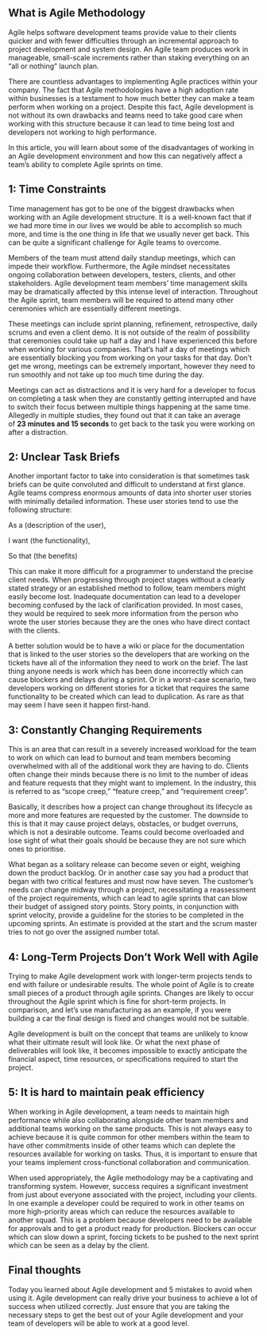 ## What is Agile Methodology

Agile helps software development teams provide value to their clients quicker and with fewer difficulties through an incremental approach to project development and system design. An Agile team produces work in manageable, small-scale increments rather than staking everything on an “all or nothing” launch plan.

There are countless advantages to implementing Agile practices within your company. The fact that Agile methodologies have a high adoption rate within businesses is a testament to how much better they can make a team perform when working on a project. Despite this fact, Agile development is not without its own drawbacks and teams need to take good care when working with this structure because it can lead to time being lost and developers not working to high performance.

In this article, you will learn about some of the disadvantages of working in an Agile development environment and how this can negatively affect a team’s ability to complete Agile sprints on time.

## 1: Time Constraints

Time management has got to be one of the biggest drawbacks when working with an Agile development structure. It is a well-known fact that if we had more time in our lives we would be able to accomplish so much more, and time is the one thing in life that we usually never get back. This can be quite a significant challenge for Agile teams to overcome.

Members of the team must attend daily standup meetings, which can impede their workflow. Furthermore, the Agile mindset necessitates ongoing collaboration between developers, testers, clients, and other stakeholders. Agile development team members’ time management skills may be dramatically affected by this intense level of interaction. Throughout the Agile sprint, team members will be required to attend many other ceremonies which are essentially different meetings.

These meetings can include sprint planning, refinement, retrospective, daily scrums and even a client demo. It is not outside of the realm of possibility that ceremonies could take up half a day and I have experienced this before when working for various companies. That’s half a day of meetings which are essentially blocking you from working on your tasks for that day. Don’t get me wrong, meetings can be extremely important, however they need to run smoothly and not take up too much time during the day.

Meetings can act as distractions and it is very hard for a developer to focus on completing a task when they are constantly getting interrupted and have to switch their focus between multiple things happening at the same time. Allegedly in multiple studies, they found out that it can take an average of **23 minutes and 15 seconds** to get back to the task you were working on after a distraction.

## 2: Unclear Task Briefs

Another important factor to take into consideration is that sometimes task briefs can be quite convoluted and difficult to understand at first glance. Agile teams compress enormous amounts of data into shorter user stories with minimally detailed information. These user stories tend to use the following structure:

As a (description of the user),

I want (the functionality),

So that (the benefits)

This can make it more difficult for a programmer to understand the precise client needs. When progressing through project stages without a clearly stated strategy or an established method to follow, team members might easily become lost. Inadequate documentation can lead to a developer becoming confused by the lack of clarification provided. In most cases, they would be required to seek more information from the person who wrote the user stories because they are the ones who have direct contact with the clients.

A better solution would be to have a wiki or place for the documentation that is linked to the user stories so the developers that are working on the tickets have all of the information they need to work on the brief. The last thing anyone needs is work which has been done incorrectly which can cause blockers and delays during a sprint. Or in a worst-case scenario, two developers working on different stories for a ticket that requires the same functionality to be created which can lead to duplication. As rare as that may seem I have seen it happen first-hand.

## 3: Constantly Changing Requirements

This is an area that can result in a severely increased workload for the team to work on which can lead to burnout and team members becoming overwhelmed with all of the additional work they are having to do. Clients often change their minds because there is no limit to the number of ideas and feature requests that they might want to implement. In the industry, this is referred to as “scope creep,” “feature creep,” and “requirement creep”.

Basically, it describes how a project can change throughout its lifecycle as more and more features are requested by the customer. The downside to this is that it may cause project delays, obstacles, or budget overruns, which is not a desirable outcome. Teams could become overloaded and lose sight of what their goals should be because they are not sure which ones to prioritise.

What began as a solitary release can become seven or eight, weighing down the product backlog. Or in another case say you had a product that began with two critical features and must now have seven. The customer’s needs can change midway through a project, necessitating a reassessment of the project requirements, which can lead to agile sprints that can blow their budget of assigned story points. Story points, in conjunction with sprint velocity, provide a guideline for the stories to be completed in the upcoming sprints. An estimate is provided at the start and the scrum master tries to not go over the assigned number total.

## 4: Long-Term Projects Don’t Work Well with Agile

Trying to make Agile development work with longer-term projects tends to end with failure or undesirable results. The whole point of Agile is to create small pieces of a product through agile sprints. Changes are likely to occur throughout the Agile sprint which is fine for short-term projects. In comparison, and let’s use manufacturing as an example, if you were building a car the final design is fixed and changes would not be suitable.

Agile development is built on the concept that teams are unlikely to know what their ultimate result will look like. Or what the next phase of deliverables will look like, it becomes impossible to exactly anticipate the financial aspect, time resources, or specifications required to start the project.

## 5: It is hard to maintain peak efficiency

When working in Agile development, a team needs to maintain high performance while also collaborating alongside other team members and additional teams working on the same products. This is not always easy to achieve because it is quite common for other members within the team to have other commitments inside of other teams which can deplete the resources available for working on tasks. Thus, it is important to ensure that your teams implement cross-functional collaboration and communication.

When used appropriately, the Agile methodology may be a captivating and transforming system. However, success requires a significant investment from just about everyone associated with the project, including your clients. In one example a developer could be required to work in other teams on more high-priority areas which can reduce the resources available to another squad. This is a problem because developers need to be available for approvals and to get a product ready for production. Blockers can occur which can slow down a sprint, forcing tickets to be pushed to the next sprint which can be seen as a delay by the client.

## Final thoughts

Today you learned about Agile development and 5 mistakes to avoid when using it. Agile development can really drive your business to achieve a lot of success when utilized correctly. Just ensure that you are taking the necessary steps to get the best out of your Agile development and your team of developers will be able to work at a good level.
